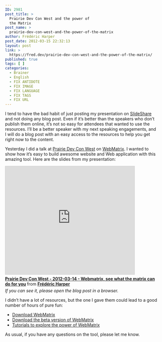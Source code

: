 ```yaml
---
ID: 2981
post_title: >
  Prairie Dev Con West and the power of
  the Matrix
post_name: >
  prairie-dev-con-west-and-the-power-of-the-matrix
author: Frédéric Harper
post_date: 2012-03-15 22:32:13
layout: post
link: >
  https://fred.dev/prairie-dev-con-west-and-the-power-of-the-matrix/
published: true
tags: [ ]
categories:
  - Brainer
  - English
  - FIX ANTIDOTE
  - FIX IMAGE
  - FIX LANGUAGE
  - FIX TAGS
  - FIX URL
---
```

I tend to have the bad habit of just posting my presentation on <a href="https://www.slideshare.net/fredericharper" target="_blank" rel="noopener noreferrer">SlideShare</a> and not doing any blog post. Even if it’s better than the speakers who don’t publish them online, it’s not so easy for attendees that wanted to use the resources. I’ll be a better speaker with my next speaking engagements, and I will do a blog post with an easy access to the resources to help you get right now to the content.

Yesterday I did a talk at <a href="https://www.prairiedevcon.com/" target="_blank" rel="noopener noreferrer">Prairie Dev Con West</a> on <a href="https://www.microsoft.com/web/webmatrix/" target="_blank" rel="noopener noreferrer">WebMatrix</a>. I wanted to show how it’s easy to build awesome website and Web application with this amazing tool. Here are the slides from my presentation:

<p align="center">
  <div class="embed rich SlideShare">
    <iframe src="https://www.slideshare.net/slideshow/embed_code/key/b0XYYA5cDS9fLo" width="427" height="356" frameborder="0" marginwidth="0" marginheight="0" scrolling="no" style="border:1px solid #CCC;border-width:1px;margin-bottom:5px;max-width:100%" allowfullscreen> </iframe><div style="margin-bottom:5px">
      <strong> <a href="https://www.slideshare.net/fredericharper/prairie-dev-con-west-20120314-webmatrix-see-what-the-matrix-can-do-for-you" title="Prairie Dev Con West - 2012-03-14 - Webmatrix, see what the matrix can do for you" target="_blank" rel="noopener noreferrer">Prairie Dev Con West - 2012-03-14 - Webmatrix, see what the matrix can do for you</a> </strong> from <strong><a href="https://www.slideshare.net/fredericharper" target="_blank" rel="noopener noreferrer">Frédéric Harper</a></strong>
    </div>
  </div></
  
  <em>If you can see it, please open the blog post in a browser.</em>
</p>

<p align="left">
  I didn’t have a lot of resources, but the one I gave them could lead to a good number of hours of pure fun:
</p>

*   <div align="left">
      <a href="https://microsoft.com/web/webmatrix" target="_blank" rel="noopener noreferrer">Download WebMatrix</a>
    </div>

*   <div align="left">
      <a href="https://www.microsoft.com/web/webmatrix/betafeatures.aspx" target="_blank" rel="noopener noreferrer">Download the beta version of WebMatrix</a>
    </div>

*   <div align="left">
      <a href="https://www.asp.net/web-pages/overview/exploring-webmatrix" target="_blank" rel="noopener noreferrer">Tutorials to explore the power of WebMatrix</a>
    </div>

<p align="left">
  As usual, if you have any questions on the tool, please let me know.
</p>